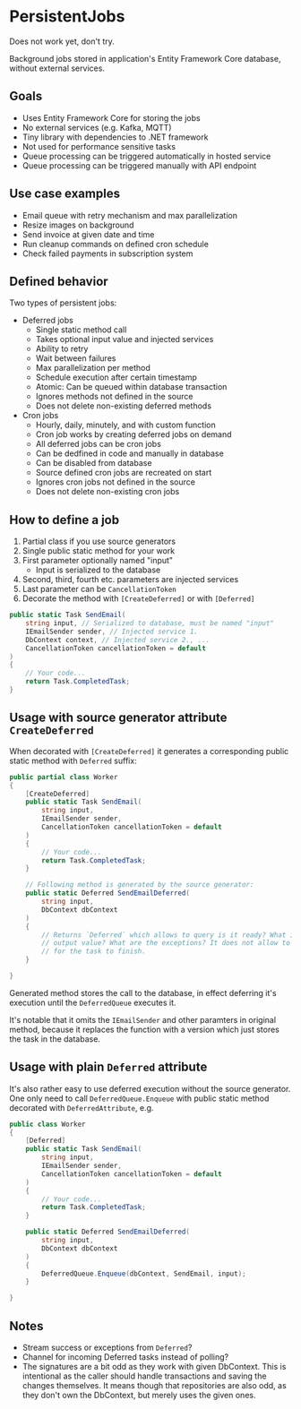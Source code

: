 # PersistentJobs

Does not work yet, don't try.

Background jobs stored in application's Entity Framework Core database, without external services.

## Goals

-   Uses Entity Framework Core for storing the jobs
-   No external services (e.g. Kafka, MQTT)
-   Tiny library with dependencies to .NET framework
-   Not used for performance sensitive tasks
-   Queue processing can be triggered automatically in hosted service
-   Queue processing can be triggered manually with API endpoint

## Use case examples

-   Email queue with retry mechanism and max parallelization
-   Resize images on background
-   Send invoice at given date and time
-   Run cleanup commands on defined cron schedule
-   Check failed payments in subscription system

## Defined behavior

Two types of persistent jobs:

-   Deferred jobs
    -   Single static method call
    -   Takes optional input value and injected services
    -   Ability to retry
    -   Wait between failures
    -   Max parallelization per method
    -   Schedule execution after certain timestamp
    -   Atomic: Can be queued within database transaction
    -   Ignores methods not defined in the source
    -   Does not delete non-existing deferred methods
-   Cron jobs
    -   Hourly, daily, minutely, and with custom function
    -   Cron job works by creating deferred jobs on demand
    -   All deferred jobs can be cron jobs
    -   Can be dedfined in code and manually in database
    -   Can be disabled from database
    -   Source defined cron jobs are recreated on start
    -   Ignores cron jobs not defined in the source
    -   Does not delete non-existing cron jobs

## How to define a job

1. Partial class if you use source generators
2. Single public static method for your work
3. First parameter optionally named "input"
    - Input is serialized to the database
4. Second, third, fourth etc. parameters are injected services
5. Last parameter can be `CancellationToken`
6. Decorate the method with `[CreateDeferred]` or with `[Deferred]`

```C#
public static Task SendEmail(
    string input, // Serialized to database, must be named "input"
    IEmailSender sender, // Injected service 1.
    DbContext context, // Injected service 2., ...
    CancellationToken cancellationToken = default
)
{
    // Your code...
    return Task.CompletedTask;
}
```

## Usage with source generator attribute `CreateDeferred`

When decorated with `[CreateDeferred]` it generates a corresponding public static method with `Deferred` suffix:

```c#
public partial class Worker
{
    [CreateDeferred]
    public static Task SendEmail(
        string input,
        IEmailSender sender,
        CancellationToken cancellationToken = default
    )
    {
        // Your code...
        return Task.CompletedTask;
    }

    // Following method is generated by the source generator:
    public static Deferred SendEmailDeferred(
        string input,
        DbContext dbContext
    )
    {
        // Returns `Deferred` which allows to query is it ready? What is the
        // output value? What are the exceptions? It does not allow to await
        // for the task to finish.
    }

}
```

Generated method stores the call to the database, in effect deferring it's execution until the `DeferredQueue` executes it.

It's notable that it omits the `IEmailSender` and other paramters in original method, because it replaces the function with a version which just stores the task in the database.

## Usage with plain `Deferred` attribute

It's also rather easy to use deferred execution without the source generator. One only need to call `DeferredQueue.Enqueue` with public static method decorated with `DeferredAttribute`, e.g.

```C#
public class Worker
{
    [Deferred]
    public static Task SendEmail(
        string input,
        IEmailSender sender,
        CancellationToken cancellationToken = default
    )
    {
        // Your code...
        return Task.CompletedTask;
    }

    public static Deferred SendEmailDeferred(
        string input,
        DbContext dbContext
    )
    {
        DeferredQueue.Enqueue(dbContext, SendEmail, input);
    }

}
```

## Notes

-   Stream success or exceptions from `Deferred`?
-   Channel for incoming Deferred tasks instead of polling?
-   The signatures are a bit odd as they work with given DbContext. This is intentional as the caller should handle transactions and saving the changes themselves. It means though that repositories are also odd, as they don't own the DbContext, but merely uses the given ones.
